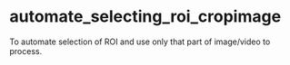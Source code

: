 # automate_selecting_roi_cropimage
To automate selection of ROI and use only that part of image/video to process.
